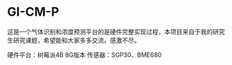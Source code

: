 # GI-CM-P
这是一个气体识别和浓度预测平台的是硬件完整实现过程，本项目来自于我的研究生研究课题，希望能和大家多多交流，感激不尽。

硬件平台：树莓派4B 8G版本
传感器：SGP30、BME680
